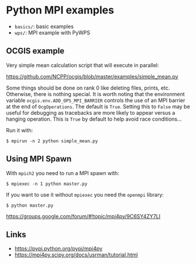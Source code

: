 # Python MPI examples

* `basics/`: basic examples
* `wps/`: MPI example with PyWPS

## OCGIS example

Very simple mean calculation script that will execute in parallel:

https://github.com/NCPP/ocgis/blob/master/examples/simple_mean.py

Some things should be done on rank 0 like deleting files, prints, etc.
Otherwise, there is nothing special.
It is worth noting that the environment variable `ocgis.env.ADD_OPS_MPI_BARRIER`
controls the use of an MPI barrier at the end of `OcgOperations`.
The default is `True`.
Setting this to `False` may be useful for debugging as tracebacks
are more likely to appear versus a hanging operation.
This is `True` by default to help avoid race conditions...

Run it with:

```
$ mpirun -n 2 python simple_mean.py
```

## Using MPI Spawn

With `mpich2` you need to run a MPI spawn with:

```
$ mpiexec -n 1 python master.py
```

If you want to use it without `mpiexec` you need the `openmpi` library:

```
$ python master.py
```

https://groups.google.com/forum/#!topic/mpi4py/9C6SY4ZY7LI

## Links

* https://pypi.python.org/pypi/mpi4py
* https://mpi4py.scipy.org/docs/usrman/tutorial.html
